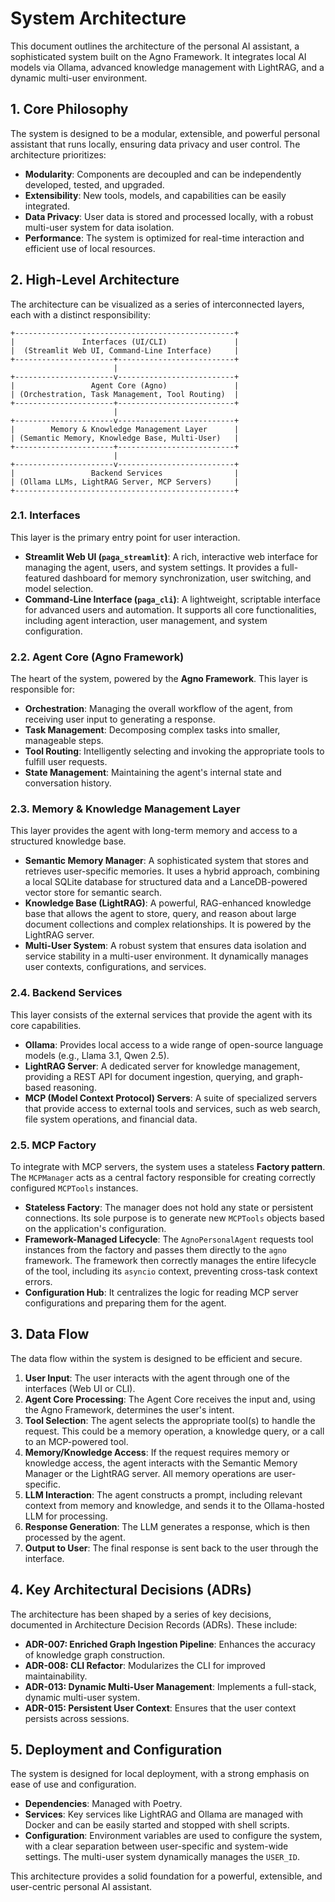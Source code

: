 # System Architecture

This document outlines the architecture of the personal AI assistant, a sophisticated system built on the Agno Framework. It integrates local AI models via Ollama, advanced knowledge management with LightRAG, and a dynamic multi-user environment.

## 1. Core Philosophy

The system is designed to be a modular, extensible, and powerful personal assistant that runs locally, ensuring data privacy and user control. The architecture prioritizes:

- **Modularity**: Components are decoupled and can be independently developed, tested, and upgraded.
- **Extensibility**: New tools, models, and capabilities can be easily integrated.
- **Data Privacy**: User data is stored and processed locally, with a robust multi-user system for data isolation.
- **Performance**: The system is optimized for real-time interaction and efficient use of local resources.

## 2. High-Level Architecture

The architecture can be visualized as a series of interconnected layers, each with a distinct responsibility:

```
+-------------------------------------------------+
|               Interfaces (UI/CLI)               |
|  (Streamlit Web UI, Command-Line Interface)     |
+----------------------+--------------------------+
                       |
+----------------------v--------------------------+
|                 Agent Core (Agno)               |
| (Orchestration, Task Management, Tool Routing)  |
+----------------------+--------------------------+
                       |
+----------------------v--------------------------+
|        Memory & Knowledge Management Layer      |
| (Semantic Memory, Knowledge Base, Multi-User)   |
+----------------------+--------------------------+
                       |
+----------------------v--------------------------+
|                 Backend Services                |
| (Ollama LLMs, LightRAG Server, MCP Servers)     |
+-------------------------------------------------+
```

### 2.1. Interfaces

This layer is the primary entry point for user interaction.

- **Streamlit Web UI (`paga_streamlit`)**: A rich, interactive web interface for managing the agent, users, and system settings. It provides a full-featured dashboard for memory synchronization, user switching, and model selection.
- **Command-Line Interface (`paga_cli`)**: A lightweight, scriptable interface for advanced users and automation. It supports all core functionalities, including agent interaction, user management, and system configuration.

### 2.2. Agent Core (Agno Framework)

The heart of the system, powered by the **Agno Framework**. This layer is responsible for:

- **Orchestration**: Managing the overall workflow of the agent, from receiving user input to generating a response.
- **Task Management**: Decomposing complex tasks into smaller, manageable steps.
- **Tool Routing**: Intelligently selecting and invoking the appropriate tools to fulfill user requests.
- **State Management**: Maintaining the agent's internal state and conversation history.

### 2.3. Memory & Knowledge Management Layer

This layer provides the agent with long-term memory and access to a structured knowledge base.

- **Semantic Memory Manager**: A sophisticated system that stores and retrieves user-specific memories. It uses a hybrid approach, combining a local SQLite database for structured data and a LanceDB-powered vector store for semantic search.
- **Knowledge Base (LightRAG)**: A powerful, RAG-enhanced knowledge base that allows the agent to store, query, and reason about large document collections and complex relationships. It is powered by the LightRAG server.
- **Multi-User System**: A robust system that ensures data isolation and service stability in a multi-user environment. It dynamically manages user contexts, configurations, and services.

### 2.4. Backend Services

This layer consists of the external services that provide the agent with its core capabilities.

- **Ollama**: Provides local access to a wide range of open-source language models (e.g., Llama 3.1, Qwen 2.5).
- **LightRAG Server**: A dedicated server for knowledge management, providing a REST API for document ingestion, querying, and graph-based reasoning.
- **MCP (Model Context Protocol) Servers**: A suite of specialized servers that provide access to external tools and services, such as web search, file system operations, and financial data.

### 2.5. MCP Factory

To integrate with MCP servers, the system uses a stateless **Factory pattern**. The `MCPManager` acts as a central factory responsible for creating correctly configured `MCPTools` instances.

- **Stateless Factory**: The manager does not hold any state or persistent connections. Its sole purpose is to generate new `MCPTools` objects based on the application's configuration.
- **Framework-Managed Lifecycle**: The `AgnoPersonalAgent` requests tool instances from the factory and passes them directly to the `agno` framework. The framework then correctly manages the entire lifecycle of the tool, including its `asyncio` context, preventing cross-task context errors.
- **Configuration Hub**: It centralizes the logic for reading MCP server configurations and preparing them for the agent.

## 3. Data Flow

The data flow within the system is designed to be efficient and secure.

1.  **User Input**: The user interacts with the agent through one of the interfaces (Web UI or CLI).
2.  **Agent Core Processing**: The Agent Core receives the input and, using the Agno Framework, determines the user's intent.
3.  **Tool Selection**: The agent selects the appropriate tool(s) to handle the request. This could be a memory operation, a knowledge query, or a call to an MCP-powered tool.
4.  **Memory/Knowledge Access**: If the request requires memory or knowledge access, the agent interacts with the Semantic Memory Manager or the LightRAG server. All memory operations are user-specific.
5.  **LLM Interaction**: The agent constructs a prompt, including relevant context from memory and knowledge, and sends it to the Ollama-hosted LLM for processing.
6.  **Response Generation**: The LLM generates a response, which is then processed by the agent.
7.  **Output to User**: The final response is sent back to the user through the interface.

## 4. Key Architectural Decisions (ADRs)

The architecture has been shaped by a series of key decisions, documented in Architecture Decision Records (ADRs). These include:

- **ADR-007: Enriched Graph Ingestion Pipeline**: Enhances the accuracy of knowledge graph construction.
- **ADR-008: CLI Refactor**: Modularizes the CLI for improved maintainability.
- **ADR-013: Dynamic Multi-User Management**: Implements a full-stack, dynamic multi-user system.
- **ADR-015: Persistent User Context**: Ensures that the user context persists across sessions.

## 5. Deployment and Configuration

The system is designed for local deployment, with a strong emphasis on ease of use and configuration.

- **Dependencies**: Managed with Poetry.
- **Services**: Key services like LightRAG and Ollama are managed with Docker and can be easily started and stopped with shell scripts.
- **Configuration**: Environment variables are used to configure the system, with a clear separation between user-specific and system-wide settings. The multi-user system dynamically manages the `USER_ID`.

This architecture provides a solid foundation for a powerful, extensible, and user-centric personal AI assistant.
